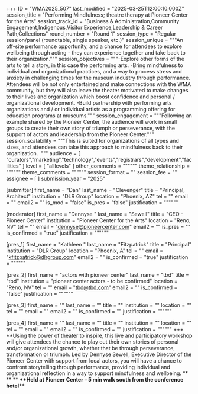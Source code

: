 +++
ID = "WMA2025_507"
last_modified = "2025-03-25T12:00:10.000Z"
session_title = "Performing Mindfulness; theatre therapy at Pioneer Center for the Arts"
session_track_id = "Business & Administration,Community Engagement,Indigenous,Visitor Experience,Leadership & Career Path,Collections"
round_number = "Round 1"
session_type = "Regular session/panel (roundtable, single speaker, etc.)"
session_unique = """An off-site performance opportunity, and a chance for attendees to explore wellbeing through acting - they can experience together and take back to their organization."""
session_objectives = """-Explore other forms of the arts to tell a story, in this case the performing arts. 
-Bring mindfulness to individual and organizational practices, and a way to process stress and anxiety in challenging times for the museum industry through performance. Attendees will be not only entertained and make connections with the WMA community, but they will also leave the theater motivated to make changes to their lives and organization which boost confidence and personal / organizational development. 
-Build partnership with performing arts organizations and / or individual artists as a programming offering for education programs at museums."""
session_engagement = """Following an example shared by the Pioneer Center, the audience will work in small groups to create their own story of triumph or perseverance, with the support of actors and leadership from the Pioneer Center."""
session_scalability = """This is suited for organizations of all types and sizes, and attendees can take this approach to mindfulness back to their organization. 
"""
audience = [ "curators","marketing","technology","events","registrars","development","facilities" ]
level = [ "alllevels" ]
other_comments = """"""
theme_relationship = """"""
theme_comments = """"""
session_format = ""
session_fee = ""
assignee = [  ]
submission_year = "2025"

[submitter]
first_name = "Dan"
last_name = "Clevenger"
title = "Principal, Architect"
institution = "DLR Group"
location = "Phoenix, AZ"
tel = ""
email = ""
email2 = ""
is_mod = "false"
is_pres = "false"
justification = """"""

[moderator]
first_name = "Dennyse "
last_name = "Sewell"
title = "CEO - Pioneer Center"
institution = "Pioneer Center for the Arts"
location = "Reno, NV"
tel = ""
email = "dennyse@pioneercenter.com"
email2 = ""
is_pres = ""
is_confirmed = "true"
justification = """"""

[pres_1]
first_name = "Kathleen "
last_name = "Fitzpatrick"
title = "Principal"
institution = "DLR Group"
location = "Phoenix, A"
tel = ""
email = "kfitzpatrick@dlrgroup.com"
email2 = ""
is_confirmed = "true"
justification = """"""

[pres_2]
first_name = "actors with pioneer center"
last_name = "tbd"
title = "tbd"
institution = "pioneer center actors - to be confirmed"
location = "Reno, NV"
tel = ""
email = "tbd@tbd.com"
email2 = ""
is_confirmed = "false"
justification = """"""

[pres_3]
first_name = ""
last_name = ""
title = ""
institution = ""
location = ""
tel = ""
email = ""
email2 = ""
is_confirmed = ""
justification = """"""

[pres_4]
first_name = ""
last_name = ""
title = ""
institution = ""
location = ""
tel = ""
email = ""
email2 = ""
is_confirmed = ""
justification = """"""
+++
  **Using the power of theater to inspire, this live and participatory workshop will give attendees the chance to play out their own stories of personal and/or organizational growth, whether that be through perseverance, transformation or triumph. Led by Dennyse Sewell, Executive Director of the Pioneer Center with support from local actors, you will have a chance to confront storytelling through performance, providing individual and organizational reflection in a way to support mindfulness and wellbeing. **
** **
**\*\*Held at Pioneer Center – 5 min walk south from the conference hotel\*\***
  
